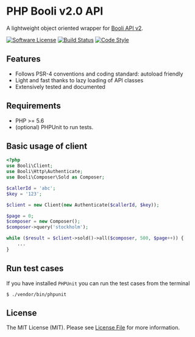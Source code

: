 # PHP Booli v2.0 API

A lightweight object oriented wrapper for [Booli API v2](https://www.booli.se/api/).

[![Software License][ico-license]](LICENSE.md)
[![Build Status][ico-travis]][link-travis]
[![Code Style][ico-cs]][link-cs]



## Features

* Follows PSR-4 conventions and coding standard: autoload friendly
* Light and fast thanks to lazy loading of API classes
* Extensively tested and documented

## Requirements

* PHP >= 5.6
* (optional) PHPUnit to run tests.

## Basic usage of client

```php
<?php
use Booli\Client;
use Booli\Http\Authenticate;
use Booli\Composer\Sold as Composer;

$callerId = 'abc';
$key = '123';

$client = new Client(new Authenticate($callerId, $key));

$page = 0;
$composer = new Composer();
$composer->query('stockholm');

while ($result = $client->sold()->all($composer, 500, $page++)) {
    ...
}
```

## Run test cases
If you have installed ```PHPUnit``` you can run the test cases from the terminal

```shell
$ ./vendor/bin/phpunit
```

## License

The MIT License (MIT). Please see [License File](LICENSE.md) for more information.

[ico-license]: https://img.shields.io/badge/license-MIT-brightgreen.svg
[ico-travis]: https://travis-ci.org/freestream/Api_Booli_PHP.svg?branch=master
[ico-cs]: https://styleci.io/repos/92758166/shield?branch=master

[link-travis]: https://travis-ci.org/freestream/Api_Booli_PHP
[link-cs]: https://styleci.io/repos/92758166
